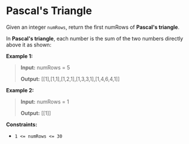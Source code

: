 # Pascal's Triangle

Given an integer <code>numRows</code>, return the first numRows of **Pascal's triangle**.

In **Pascal's triangle**, each number is the sum of the two numbers directly above it as shown:


**Example 1:**
>
> **Input:** numRows = 5
>
> **Output:** [[1],[1,1],[1,2,1],[1,3,3,1],[1,4,6,4,1]]

**Example 2:**
>
> **Input:** numRows = 1
>
> **Output:** [[1]]


**Constraints:**

- <code>1 &lt;= numRows &lt;= 30</code>
